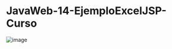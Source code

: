 # JavaWeb-14-EjemploExcelJSP-Curso


![image](https://user-images.githubusercontent.com/61565954/95770749-7cda6700-0c7f-11eb-929e-d58861463576.png)

